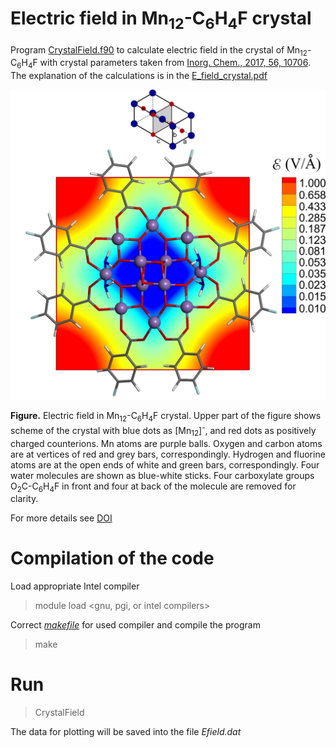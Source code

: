 # Electric field in Mn<sub>12</sub>-C<sub>6</sub>H<sub>4</sub>F crystal

Program [CrystalField.f90](src/CrystalField.f90) to calculate electric field in the crystal of Mn<sub>12</sub>-C<sub>6</sub>H<sub>4</sub>F with crystal parameters taken from [Inorg. Chem., 2017,  56, 10706](https://doi.org/10.1021/acs.inorgchem.7b01676). The explanation of the calculations is in the [E_field_crystal.pdf](https://github.com/Dmitry-Skachkov/Crystal-Field-Mn12-C6H4F/blob/main/E_field_crystal.pdf)

![GitHub Logo](https://github.com/Dmitry-Skachkov/Crystal-Field-Mn12-C6H4F/blob/main/figs/E_field_2_log_31.jpg)

**Figure.** Electric field in Mn<sub>12</sub>-C<sub>6</sub>H<sub>4</sub>F crystal. Upper part of the figure shows scheme of the crystal with blue dots as [Mn<sub>12</sub>]<sup>-</sup>, and red dots as positively charged counterions. Mn atoms are purple balls. Oxygen and carbon atoms are at vertices of red and grey bars, correspondingly. Hydrogen and fluorine atoms are at the open ends of white and green bars, correspondingly. Four water molecules are shown as blue-white sticks. Four carboxylate groups O<sub>2</sub>C-C<sub>6</sub>H<sub>4</sub>F in front and four at back of the molecule are removed for clarity.

For more details see [DOI](DOI)

# Compilation of the code

Load appropriate Intel compiler
> module load <gnu, pgi, or intel compilers>

Correct [*makefile*](src/makefile) for used compiler and compile the program

> make

# Run 

> CrystalField

The data for plotting will be saved into the file *Efield.dat*

